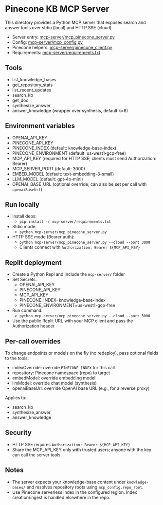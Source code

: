 # Pinecone KB MCP Server

This directory provides a Python MCP server that exposes search and answer tools over stdio (local) and HTTP SSE (cloud).

- Server entry: [mcp-server/mcp_pinecone_server.py](mcp-server/mcp_pinecone_server.py)
- Config: [mcp-server/mcp_config.py](mcp-server/mcp_config.py)
- Pinecone helpers: [mcp-server/pinecone_client.py](mcp-server/pinecone_client.py)
- Requirements: [mcp-server/requirements.txt](mcp-server/requirements.txt)

## Tools

- list_knowledge_bases
- get_repository_stats
- list_recent_updates
- search_kb
- get_doc
- synthesize_answer
- answer_knowledge (wrapper over synthesis, default k=8)

## Environment variables

- OPENAI_API_KEY
- PINECONE_API_KEY
- PINECONE_INDEX (default: knowledge-base-index)
- PINECONE_ENVIRONMENT (default: us-west1-gcp-free)
- MCP_API_KEY (required for HTTP SSE; clients must send Authorization: Bearer)
- MCP_SERVER_PORT (default: 3000)
- EMBED_MODEL (default: text-embedding-3-small)
- LLM_MODEL (default: gpt-4o-mini)
- OPENAI_BASE_URL (optional override; can also be set per call with `openaiBaseUrl`)

## Run locally

- Install deps:
  - `pip install -r mcp-server/requirements.txt`
- Stdio mode:
  - `python mcp-server/mcp_pinecone_server.py`
- HTTP SSE mode (Bearer auth):
  - `python mcp-server/mcp_pinecone_server.py --cloud --port 3000`
  - Clients connect with `Authorization: Bearer ${MCP_API_KEY}`

## Replit deployment

- Create a Python Repl and include the `mcp-server/` folder
- Set Secrets:
  - OPENAI_API_KEY
  - PINECONE_API_KEY
  - MCP_API_KEY
  - PINECONE_INDEX=knowledge-base-index
  - PINECONE_ENVIRONMENT=us-west1-gcp-free
- Run command:
  - `python mcp-server/mcp_pinecone_server.py --cloud --port 3000`
- Use the public Replit URL with your MCP client and pass the Authorization header

## Per-call overrides

To change endpoints or models on the fly (no redeploy), pass optional fields to the tools:

- indexOverride: override `PINECONE_INDEX` for this call
- repository: Pinecone namespace (repo) to target
- embedModel: override embedding model
- llmModel: override chat model (synthesis)
- openaiBaseUrl: override OpenAI base URL (e.g., for a reverse proxy)

Applies to:
- search_kb
- synthesize_answer
- answer_knowledge

## Security

- HTTP SSE requires `Authorization: Bearer ${MCP_API_KEY}`
- Share the MCP_API_KEY only with trusted users; anyone with the key can call the server tools

## Notes

- The server expects your knowledge-base content under `knowledge-bases/` and resolves repository roots using `mcp_config.repo_root`.
- Use Pinecone serverless index in the configured region. Index creation/ingest is handled elsewhere in the repo.